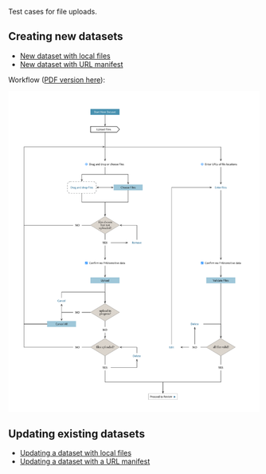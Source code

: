 Test cases for file uploads.

## Creating new datasets

- [New dataset with local files](new-dataset-local-files.md)
- [New dataset with URL manifest](new-dataset-manifest.md)

Workflow ([PDF version here](new-dataset-workflow.pdf)):

![Workflow for new datasets](new-dataset-workflow.png)

## Updating existing datasets

- [Updating a dataset with local files](updated-dataset-local-files.md)
- [Updating a dataset with a URL manifest](updated-dataset-manifest.md)


